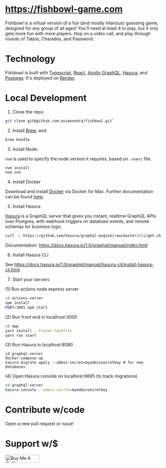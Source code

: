 # https://fishbowl-game.com

Fishbowl is a virtual version of a fun (and mostly hilarious) guessing game, designed for any group of all ages! You'll need at least 4 to play, but it only gets more fun with more players. Hop on a video call, and play through rounds of Taboo, Charades, and Password.

# Technology

Fishbowl is built with [Typescript](https://www.typescriptlang.org/), [React](), [Apollo GraphQL](https://www.apollographql.com/), [Hasura](https://hasura.io/), and [Postgres](https://www.postgresql.org/). It's deployed on [Render](https://render.com/).

# Local Development

1. Clone the repo:

```bash
git clone git@github.com:avimoondra/fishbowl.git`
```

2. Install [Brew](https://brew.sh/), and:

```bash
brew bundle
```

3. Install Node:

`nvm` is used to specify the node version it requires, based on `.nvmrc` file.

```bash
nvm install
nvm use
```

4. Install Docker

Download and install [Docker](https://docs.docker.com/docker-for-mac/install/) via Docker for Mac. Further documentation can be found [here](https://docs.docker.com/engine/docker-overview/).

5. Install Hasura

[Hasura](https://hasura.io/) is a GraphQL server that gives you instant, realtime GraphQL APIs over Postgres, with webhook triggers on database events, and remote schemas for business logic.

```bash
curl -L https://github.com/hasura/graphql-engine/raw/master/cli/get.sh | bash
```

Documentation: https://docs.hasura.io/1.0/graphql/manual/index.html

6. Install Hasura CLI

See https://docs.hasura.io/1.0/graphql/manual/hasura-cli/install-hasura-cli.html

7. Start your servers

(1) Run actions node express server

```bash
cd actions-server
npm install
PORT=3001 npm start
```

(2) Run front end in localhost:3000

```bash
cd app
yarn install --frozen-lockfile
yarn run start
```

(3) Run Hasura in localhost:8080

```
cd graphql-server
docker-compose up
hasura migrate apply --admin-secret=myadminsecretkey # for new databases
```

(4) Open Hasura console on localhost:9695 (to track migrations)

```bash
cd graphql-server
hasura console --admin-secret=myadminsecretkey
```

# Contribute w/code

Open a new pull request or issue!

# Support w/$

<a href="https://www.buymeacoffee.com/fishbowlgame" target="_blank"><img src="https://cdn.buymeacoffee.com/buttons/default-orange.png" alt="Buy Me A Coffee" style="height: 25.5px !important;width: 108.5px !important;" ></a>
